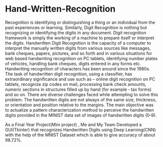 # Hand-Written-Recognition

Recognition is identifying or distinguishing a thing or an individual from the past experiences
or learning. Similarly, Digit Recognition is nothing but recognizing or identifying the digits
in any document. Digit recognition framework is simply the working of a machine to prepare
itself or interpret the digits. Handwritten Digit Recognition is the capacity of a computer to
interpret the manually written digits from various sources like messages, bank cheques,
papers, pictures, and so forth and in various situations for web based handwriting recognition
on PC tablets, identifying number plates of vehicles, handling bank cheques, digits entered
in any forms etc.
Handwriting recognition of characters has been around since the 1980s. The task of
handwritten digit recognition, using a classifier, has extraordinary significance and use such
as – online digit recognition on PC tablets, recognize zip codes on mail, processing bank
check amounts, numeric sections in structures filled up by hand (for example ‐ tax forms)
and so on. There are diverse challenges faced while attempting to solve this problem. The
handwritten digits are not always of the same size, thickness, or orientation and position
relative to the margins. The main objective was to actualize a pattern characterization method
to perceive the handwritten digits provided in the MINIST data set of images of handwritten
digits (0‐9).



As a Final Year Project(Mini project) , Me and My Team  Developed a GUI(Tkinter) that recognizes Handwritten Digits using Deep Learning(CNN) with the help of the MNIST Dataset which is able to give accuracy of about 98.72%.
